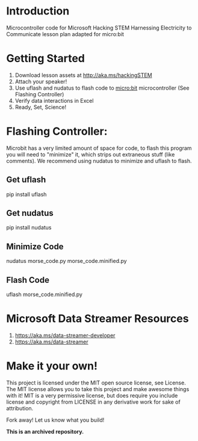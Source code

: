 # Introduction
Microcontroller code for Microsoft Hacking STEM Harnessing Electricity to Communicate lesson plan adapted for micro:bit

# Getting Started
1. Download lesson assets at http://aka.ms/hackingSTEM
1. Attach your speaker!
1. Use uflash and nudatus to flash code to [micro:bit](http://microbit.org/) microcontroller (See Flashing Controller)
1. Verify data interactions in Excel
1. Ready, Set, Science!

# Flashing Controller:
Microbit has a very limited amount of space for code, to flash this program you will need to "minimize" it, which strips out extraneous stuff (like comments). We recommend using nudatus to minimize and uflash to flash.

## Get uflash
  pip install uflash

## Get nudatus
  pip install nudatus

## Minimize Code
  nudatus morse_code.py morse_code.minified.py

## Flash Code
  uflash morse_code.minified.py

# Microsoft Data Streamer Resources
1. https://aka.ms/data-streamer-developer
1. https://aka.ms/data-streamer

# Make it your own!
This project is licensed under the MIT open source license, see License. The MIT license allows you to take this project and make awesome things with it! MIT is a very permissive license, but does require you include license and copyright from LICENSE in any derivative work for sake of attribution.

Fork away! Let us know what you build!

**This is an archived repository.**
